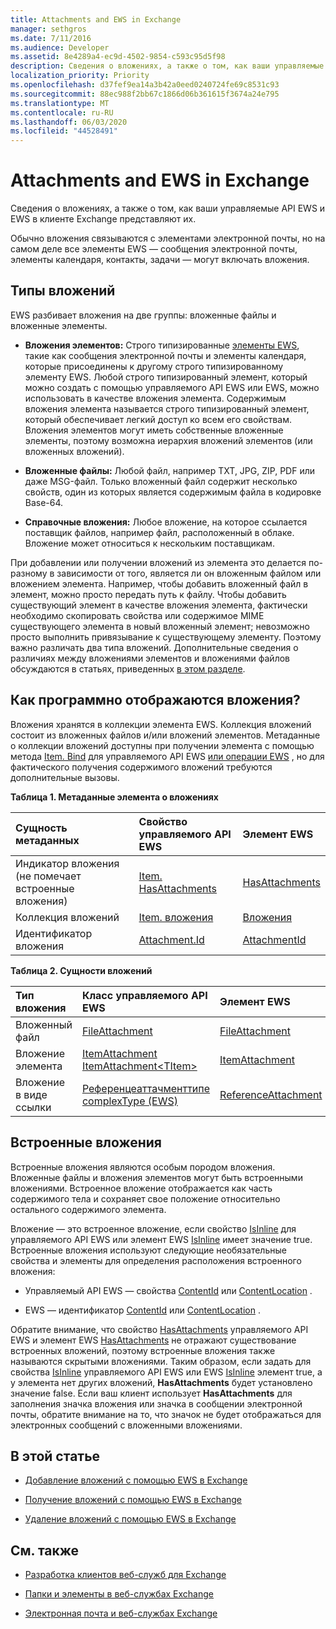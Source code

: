 ```yaml
---
title: Attachments and EWS in Exchange
manager: sethgros
ms.date: 7/11/2016
ms.audience: Developer
ms.assetid: 8e4289a4-ec9d-4502-9854-c593c95d5f98
description: Сведения о вложениях, а также о том, как ваши управляемые API EWS и EWS в клиенте Exchange представляют их.
localization_priority: Priority
ms.openlocfilehash: d37fef9ea14a3b42a0eed0240724fe69c8531c93
ms.sourcegitcommit: 88ec988f2bb67c1866d06b361615f3674a24e795
ms.translationtype: MT
ms.contentlocale: ru-RU
ms.lasthandoff: 06/03/2020
ms.locfileid: "44528491"
---
```

# <a name="attachments-and-ews-in-exchange"></a>Attachments and EWS in Exchange

Сведения о вложениях, а также о том, как ваши управляемые API EWS и EWS в клиенте Exchange представляют их.
  
Обычно вложения связываются с элементами электронной почты, но на самом деле все элементы EWS — сообщения электронной почты, элементы календаря, контакты, задачи — могут включать вложения.
  
## <a name="types-of-attachments"></a>Типы вложений

EWS разбивает вложения на две группы: вложенные файлы и вложенные элементы.
  
- **Вложения элементов:** Строго типизированные [элементы EWS](folders-and-items-in-ews-in-exchange.md), такие как сообщения электронной почты и элементы календаря, которые присоединены к другому строго типизированному элементу EWS. Любой строго типизированный элемент, который можно создать с помощью управляемого API EWS или EWS, можно использовать в качестве вложения элемента. Содержимым вложения элемента называется строго типизированный элемент, который обеспечивает легкий доступ ко всем его свойствам. Вложения элементов могут иметь собственные вложенные элементы, поэтому возможна иерархия вложений элементов (или вложенных вложений).
    
- **Вложенные файлы:** Любой файл, например TXT, JPG, ZIP, PDF или даже MSG-файл. Только вложенный файл содержит несколько свойств, один из которых является содержимым файла в кодировке Base-64. 
    
- **Справочные вложения:** Любое вложение, на которое ссылается поставщик файлов, например файл, расположенный в облаке. Вложение может относиться к нескольким поставщикам. 
    
При добавлении или получении вложений из элемента это делается по-разному в зависимости от того, является ли он вложенным файлом или вложением элемента. Например, чтобы добавить вложенный файл в элемент, можно просто передать путь к файлу. Чтобы добавить существующий элемент в качестве вложения элемента, фактически необходимо скопировать свойства или содержимое MIME существующего элемента в новый вложенный элемент; невозможно просто выполнить привязывание к существующему элементу. Поэтому важно различать два типа вложений. Дополнительные сведения о различиях между вложениями элементов и вложениями файлов обсуждаются в статьях, приведенных [в этом разделе](#bk_inthissection).
  
## <a name="how-are-attachments-represented-programmatically"></a>Как программно отображаются вложения?

Вложения хранятся в коллекции элемента EWS. Коллекция вложений состоит из вложенных файлов и/или вложений элементов. Метаданные о коллекции вложений доступны при получении элемента с помощью метода [Item. Bind](https://msdn.microsoft.com/library/microsoft.exchange.webservices.data.item.bind%28v=exchg.80%29.aspx) для управляемого API EWS [или операции EWS](https://msdn.microsoft.com/library/e3590b8b-c2a7-4dad-a014-6360197b68e4%28Office.15%29.aspx) , но для фактического получения содержимого вложений требуются дополнительные вызовы. 
  
**Таблица 1. Метаданные элемента о вложениях**

|**Сущность метаданных**|**Свойство управляемого API EWS**|**Элемент EWS**|
|:-----|:-----|:-----|
|Индикатор вложения (не помечает встроенные вложения)  <br/> |[Item. HasAttachments](https://msdn.microsoft.com/library/microsoft.exchange.webservices.data.item.hasattachments%28v=exchg.80%29.aspx) <br/> |[HasAttachments](https://msdn.microsoft.com/library/538b7a85-11d7-4daa-8458-09b540760e8b%28Office.15%29.aspx) <br/> |
|Коллекция вложений  <br/> |[Item. вложения](https://msdn.microsoft.com/library/microsoft.exchange.webservices.data.item.attachments%28v=exchg.80%29.aspx) <br/> |[Вложения](https://msdn.microsoft.com/library/b470e614-34bb-44f0-8790-7ddbdcbbd29d%28Office.15%29.aspx) <br/> |
|Идентификатор вложения  <br/> |[Attachment.Id](https://msdn.microsoft.com/library/microsoft.exchange.webservices.data.attachment.id%28v=exchg.80%29.aspx) <br/> |[AttachmentId](https://msdn.microsoft.com/library/55a5fd77-60d1-40fa-8144-770600cedc6a%28Office.15%29.aspx) <br/> |
   
**Таблица 2. Сущности вложений**

|**Тип вложения**|**Класс управляемого API EWS**|**Элемент EWS**|
|:-----|:-----|:-----|
|Вложенный файл  <br/> |[FileAttachment](https://msdn.microsoft.com/library/microsoft.exchange.webservices.data.fileattachment%28v=exchg.80%29.aspx) <br/> |[FileAttachment](https://msdn.microsoft.com/library/3ecea174-73d1-47fd-8917-6065cef1d565%28Office.15%29.aspx) <br/> |
|Вложение элемента  <br/> |[ItemAttachment](https://msdn.microsoft.com/library/microsoft.exchange.webservices.data.itemattachment%28v=exchg.80%29.aspx) <br/> [ItemAttachment\<TItem\>](https://msdn.microsoft.com/library/dd635165%28v=exchg.80%29.aspx) <br/> |[ItemAttachment](https://msdn.microsoft.com/library/089ee599-f45e-46f5-a18a-5cfb3d2851ff%28Office.15%29.aspx) <br/> |
|Вложение в виде ссылки  <br/> |[Референцеаттачменттипе complexType (EWS)](https://msdn.microsoft.com/library/18bfa012-e903-d7f3-528a-31ccceb65463%28Office.15%29.aspx) <br/> |[ReferenceAttachment](https://msdn.microsoft.com/library/b9bde862-6b75-4a81-8033-00a47be4dc2f%28Office.15%29.aspx) <br/> |
   
## <a name="inline-attachments"></a>Встроенные вложения

Встроенные вложения являются особым породом вложения. Вложенные файлы и вложения элементов могут быть встроенными вложениями. Встроенное вложение отображается как часть содержимого тела и сохраняет свое положение относительно остального содержимого элемента. 
  
Вложение — это встроенное вложение, если свойство [IsInline](https://msdn.microsoft.com/library/microsoft.exchange.webservices.data.attachment.isinline%28v=exchg.80%29.aspx) для управляемого API EWS или элемент EWS [IsInline](https://msdn.microsoft.com/library/5e7712c8-372a-4a16-be64-360c5ff3961a%28Office.15%29.aspx) имеет значение true. Встроенные вложения используют следующие необязательные свойства и элементы для определения расположения встроенного вложения: 
  
- Управляемый API EWS — свойства [ContentId](https://msdn.microsoft.com/library/microsoft.exchange.webservices.data.attachment.contentid%28v=exchg.80%29.aspx) или [ContentLocation](https://msdn.microsoft.com/library/microsoft.exchange.webservices.data.attachment.contentlocation%28v=exchg.80%29.aspx) . 
    
- EWS — идентификатор [ContentId](https://msdn.microsoft.com/library/bc59100d-6079-414b-a6e0-7c15feaa3184%28Office.15%29.aspx) или [ContentLocation](https://msdn.microsoft.com/library/d91cf587-24e3-4c13-8784-5ca29787cca7%28Office.15%29.aspx) . 
    
Обратите внимание, что свойство [HasAttachments](https://msdn.microsoft.com/library/microsoft.exchange.webservices.data.item.hasattachments%28v=exchg.80%29.aspx) управляемого API EWS и элемент EWS [HasAttachments](https://msdn.microsoft.com/library/538b7a85-11d7-4daa-8458-09b540760e8b%28Office.15%29.aspx) не отражают существование встроенных вложений, поэтому встроенные вложения также называются скрытыми вложениями. Таким образом, если задать для свойства [IsInline](https://msdn.microsoft.com/library/microsoft.exchange.webservices.data.attachment.isinline%28v=exchg.80%29.aspx) управляемого API EWS или EWS [IsInline](https://msdn.microsoft.com/library/5e7712c8-372a-4a16-be64-360c5ff3961a%28Office.15%29.aspx) элемент true, а у элемента нет других вложений, **HasAttachments** будет установлено значение false. Если ваш клиент использует **HasAttachments** для заполнения значка вложения или значка в сообщении электронной почты, обратите внимание на то, что значок не будет отображаться для электронных сообщений с вложенными вложениями. 
  
## <a name="in-this-section"></a>В этой статье
<a name="bk_inthissection"> </a>

- [Добавление вложений с помощью EWS в Exchange](how-to-add-attachments-by-using-ews-in-exchange.md)
    
- [Получение вложений с помощью EWS в Exchange](how-to-get-attachments-by-using-ews-in-exchange.md)
    
- [Удаление вложений с помощью EWS в Exchange](how-to-delete-attachments-by-using-ews-in-exchange.md)
    
## <a name="see-also"></a>См. также
<a name="bk_additionalresources"> </a>

- [Разработка клиентов веб-служб для Exchange](develop-web-service-clients-for-exchange.md)
    
- [Папки и элементы в веб-службах Exchange](folders-and-items-in-ews-in-exchange.md)
    
- [Электронная почта и веб-службах Exchange](email-and-ews-in-exchange.md)
    


